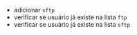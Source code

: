 -  adicionar `sftp`
-  verificar se usuário já existe na lista `ftp`
-  verificar se usuário já existe na lista `sftp`
